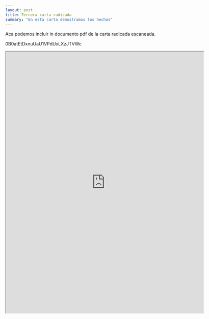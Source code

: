 ```yaml
---
layout: post
title: Tercera carta radicada
summary: "En esta carta demostramos los hechos"
---
```


Aca podemos incluir in documento pdf de la carta radicada escaneada.

0B0atEtDxnuUaU1VPdUxLXzJTVWc

<iframe src="https://docs.google.com/viewer?srcid=0B0atEtDxnuUaU1VPdUxLXzJTVWc&pid=explorer&efh=false&a=v&chrome=false&embedded=true"
width="620px" height="820px"></iframe>

